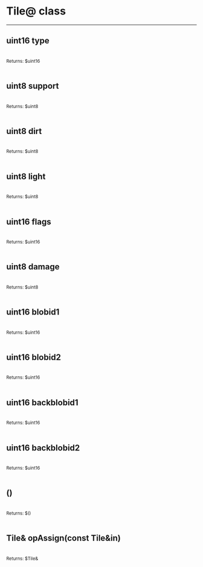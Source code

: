 # Tile@ class

---

## uint16 type

<br>
<small>Returns: $uint16 </small>

<br>
<br>

## uint8 support

<br>
<small>Returns: $uint8 </small>

<br>
<br>

## uint8 dirt

<br>
<small>Returns: $uint8 </small>

<br>
<br>

## uint8 light

<br>
<small>Returns: $uint8 </small>

<br>
<br>

## uint16 flags

<br>
<small>Returns: $uint16 </small>

<br>
<br>

## uint8 damage

<br>
<small>Returns: $uint8 </small>

<br>
<br>

## uint16 blobid1

<br>
<small>Returns: $uint16 </small>

<br>
<br>

## uint16 blobid2

<br>
<small>Returns: $uint16 </small>

<br>
<br>

## uint16 backblobid1

<br>
<small>Returns: $uint16 </small>

<br>
<br>

## uint16 backblobid2

<br>
<small>Returns: $uint16 </small>

<br>
<br>

## <constructor>()

<br>
<small>Returns: $<constructor>() </small>

<br>
<br>

## Tile& opAssign(const Tile&in)

<br>
<small>Returns: $Tile& </small>

<br>
<br>

